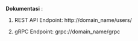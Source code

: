 ____Dokumentasi____ :

1. REST API Endpoint: http://domain_name/users/
   
2. gRPC Endpoint: grpc://domain_name/grpc
